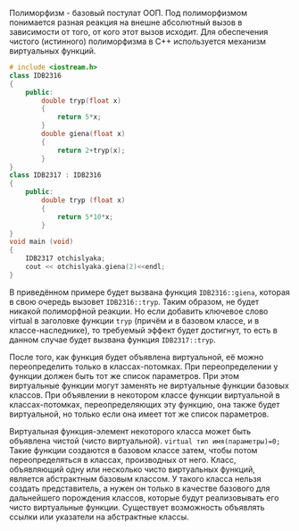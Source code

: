Полиморфизм - базовый постулат ООП. Под полиморфизмом понимается разная реакция на внешне абсолютный вызов в зависимости от того, от кого этот вызов исходит.
Для обеспечения чистого (истинного) полиморфизма в C++ используется механизм виртуальных функций.
```cpp
# include <iostream.h>
class IDB2316
{
	public:
		double tryp(float x)
		{
			return 5*x;
		}
		double giena(float x)
		{
			return 2+tryp(x);
		}
}
class IDB2317 : IDB2316
{
	public:
		double tryp (float x)
		{
			return 5*10*x;
		}
}
void main (void)
{
	IDB2317 otchislyaka;
	cout << otchislyaka.giena(2)<<endl;
}
```
В приведённом примере будет вызвана функция `IDB2316::giena`, которая в свою очередь вызовет `IDB2316::tryp`. Таким образом, не будет никакой полиморфной реакции. Но если добавить ключевое слово virtual в заголовке функции `tryp` (причём и в базовом классе, и в классе-наследнике), то требуемый эффект будет достигнут, то есть в данном случае будет вызвана функция `IDB2317::tryp`.

После того, как функция будет объявлена виртуальной, её можно переопределить только в классах-потомках. При переопределении у функции должен быть тот же список параметров. При этом виртуальные функции могут заменять не виртуальные функции базовых классов. При объявлении в некотором классе функции виртуальной в классах-потомках, переопределяющих эту функцию, она также будет виртуальной, но только если она имеет тот же список параметров.

Виртуальная функция-элемент некоторого класса может быть объявлена чистой (чисто виртуальной). `virtual тип имя(параметры)=0;`
Такие функции создаются в базовом классе затем, чтобы потом переопределяться в классах, производных от него. Класс, объявляющий одну или несколько чисто виртуальных функций, является абстрактным базовым классом. У такого класса нельзя создать представитель, а нужен он только в качестве базового для дальнейшего порождения классов, которые будут реализовывать его чисто виртуальные функции. Существует возможность объявлять ссылки или указатели на абстрактные классы.
